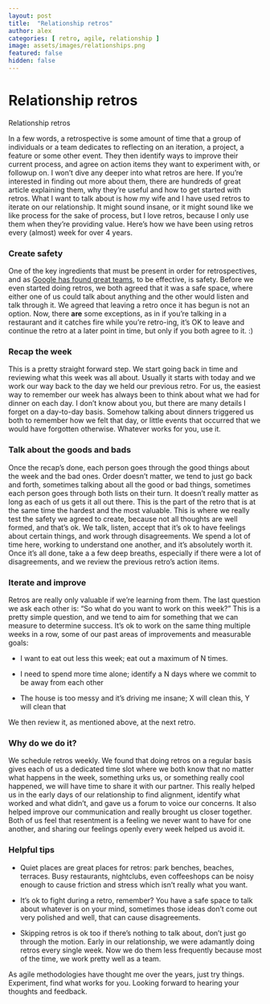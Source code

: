 ```yaml
---
layout: post
title:  "Relationship retros"
author: alex
categories: [ retro, agile, relationship ]
image: assets/images/relationships.png
featured: false
hidden: false
---
```


# Relationship retros

Relationship retros

In a few words, a retrospective is some amount of time that a group of individuals or a team dedicates to reflecting on an iteration, a project, a feature or some other event. They then identify ways to improve their current process, and agree on action items they want to experiment with, or followup on. I won’t dive any deeper into what retros are here. If you’re interested in finding out more about them, there are hundreds of great article explaining them, why they’re useful and how to get started with retros. What I want to talk about is how my wife and I have used retros to iterate on our relationship. It might sound insane, or it might sound like we like process for the sake of process, but I love retros, because I only use them when they’re providing value. Here’s how we have been using retros every (almost) week for over 4 years.

### Create safety

One of the key ingredients that must be present in order for retrospectives, and as [Google has found great teams](https://www.nytimes.com/2016/02/28/magazine/what-google-learned-from-its-quest-to-build-the-perfect-team.html), to be effective, is safety. Before we even started doing retros, we both agreed that it was a safe space, where either one of us could talk about anything and the other would listen and talk through it. We agreed that leaving a retro once it has begun is not an option. Now, there **are** some exceptions, as in if you’re talking in a restaurant and it catches fire while you’re retro-ing, it’s OK to leave and continue the retro at a later point in time, but only if you both agree to it. :)

### Recap the week

This is a pretty straight forward step. We start going back in time and reviewing what this week was all about. Usually it starts with today and we work our way back to the day we held our previous retro. For us, the easiest way to remember our week has always been to think about what we had for dinner on each day. I don’t know about you, but there are many details I forget on a day-to-day basis. Somehow talking about dinners triggered us both to remember how we felt that day, or little events that occurred that we would have forgotten otherwise. Whatever works for you, use it.

### Talk about the goods and bads

Once the recap’s done, each person goes through the good things about the week and the bad ones. Order doesn’t matter, we tend to just go back and forth, sometimes talking about all the good or bad things, sometimes each person goes through both lists on their turn. It doesn’t really matter as long as each of us gets it all out there. This is the part of the retro that is at the same time the hardest and the most valuable. This is where we really test the safety we agreed to create, because not all thoughts are well formed, and that’s ok. We talk, listen, accept that it’s ok to have feelings about certain things, and work through disagreements. We spend a lot of time here, working to understand one another, and it’s absolutely worth it. Once it’s all done, take a a few deep breaths, especially if there were a lot of disagreements, and we review the previous retro’s action items.

### Iterate and improve

Retros are really only valuable if we’re learning from them. The last question we ask each other is: “So what do you want to work on this week?” This is a pretty simple question, and we tend to aim for something that we can measure to determine success. It’s ok to work on the same thing multiple weeks in a row, some of our past areas of improvements and measurable goals:

* I want to eat out less this week; eat out a maximum of N times.

* I need to spend more time alone; identify a N days where we commit to be away from each other

* The house is too messy and it’s driving me insane; X will clean this, Y will clean that

We then review it, as mentioned above, at the next retro.

### Why do we do it?

We schedule retros weekly. We found that doing retros on a regular basis gives each of us a dedicated time slot where we both know that no matter what happens in the week, something urks us, or something really cool happened, we will have time to share it with our partner. This really helped us in the early days of our relationship to find alignment, identify what worked and what didn’t, and gave us a forum to voice our concerns. It also helped improve our communication and really brought us closer together. Both of us feel that resentment is a feeling we never want to have for one another, and sharing our feelings openly every week helped us avoid it.

### Helpful tips

* Quiet places are great places for retros: park benches, beaches, terraces. Busy restaurants, nightclubs, even coffeeshops can be noisy enough to cause friction and stress which isn’t really what you want.

* It’s ok to fight during a retro, remember? You have a safe space to talk about whatever is on your mind, sometimes those ideas don’t come out very polished and well, that can cause disagreements.

* Skipping retros is ok too if there’s nothing to talk about, don’t just go through the motion. Early in our relationship, we were adamantly doing retros every single week. Now we do them less frequently because most of the time, we work pretty well as a team.

As agile methodologies have thought me over the years, just try things. Experiment, find what works for you. Looking forward to hearing your thoughts and feedback.

